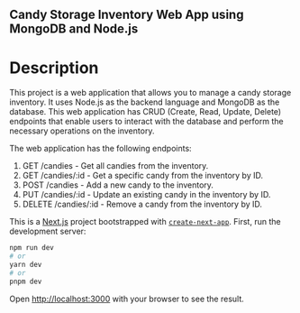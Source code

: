 

## Candy Storage Inventory Web App using MongoDB and Node.js
# Description
This project is a web application that allows you to manage a candy storage inventory. It uses Node.js as the backend language and MongoDB as the database. This web application has CRUD (Create, Read, Update, Delete) endpoints that enable users to interact with the database and perform the necessary operations on the inventory.

The web application has the following endpoints:

1. GET /candies - Get all candies from the inventory.
2. GET /candies/:id - Get a specific candy from the inventory by ID.
3. POST /candies - Add a new candy to the inventory.
4. PUT /candies/:id - Update an existing candy in the inventory by ID.
5. DELETE /candies/:id - Remove a candy from the inventory by ID.  

This is a [Next.js](https://nextjs.org/) project bootstrapped with [`create-next-app`](https://github.com/vercel/next.js/tree/canary/packages/create-next-app).
First, run the development server:

```bash
npm run dev
# or
yarn dev
# or
pnpm dev
```

Open [http://localhost:3000](http://localhost:3000) with your browser to see the result.

